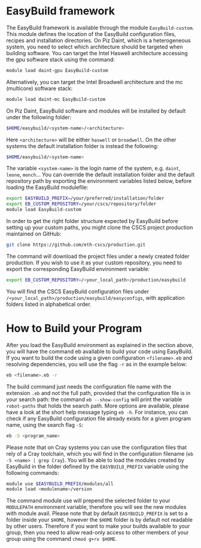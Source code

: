 # EasyBuild framework

The EasyBuild framework is available through the module `EasyBuild-custom`. This module defines the location of the EasyBuild configuration files, recipes and installation directories. On Piz Daint, which is a heterogeneous system, you need to select which architecture should be targeted when building software. You can target the Intel Haswell architecture accessing the gpu software stack using the command:

```bash
module load daint-gpu EasyBuild-custom
```

Alternatively, you can target the Intel Broadwell architecture and the mc (multicore) software stack:

```bash
module load daint-mc EasyBuild-custom
```

On Piz Daint, EasyBuild software and modules will be installed by default under the following folder:

```bash
$HOME/easybuild/<system-name>/<architecture>
```

Here `<architecture>` will be either `haswell` or `broadwell`. On the other systems the default installation folder is instead the following:

```bash
$HOME/easybuild/<system-name>
```

The variable `<system-name>` is the login name of the system, e.g. `daint`, `leone`, `monch`... You can override the default installation folder and the default repository path by exporting the environment variables listed below, before loading the EasyBuild modulefile:

```bash
export EASYBUILD_PREFIX=/your/preferred/installation/folder
export EB_CUSTOM_REPOSITORY=/your/cscs/repository/folder
module load EasyBuild-custom
```

In order to get the right folder structure expected by EasyBuild before setting up your custom paths, you might clone the CSCS project production maintained on GitHub:

```bash
git clone https://github.com/eth-cscs/production.git
```

The command will download the project files under a newly created folder production. If you wish to use it as your custom repository, you need to export the corresponding EasyBuild environment variable:

```bash
export EB_CUSTOM_REPOSITORY=/<your_local_path>/production/easybuild
```

You will find the CSCS EasyBuild configuration files under `/<your_local_path>/production/easybuild/easyconfigs`, with application folders listed in alphabetical order.

# How to Build your Program

After you load the EasyBuild environment as explained in the section above, you will have the command eb available to build your code using EasyBuild. If you want to build the code using a given configuration `<filename>.eb` and resolving dependencies, you will use the flag `-r` as in the example below:

```bash
eb <filename>.eb -r
```

The build command just needs the configuration file name with the extension `.eb` and not the full path, provided that the configuration file is in your search path: the command `eb --show-config` will print the variable `robot-paths` that holds the search path. More options are available, please have a look at the short help message typing `eb -h`. For instance, you can check if any EasyBuild configuration file already exists for a given program name, using the search flag `-S`:

```bash
eb -S <program_name>
```

Please note that on Cray systems you can use the configuration files that rely of a Cray toolchain, which you will find in the configuration filename (`eb -S <name> | grep Cray`). You will be able to load the modules created by EasyBuild in the folder defined by the `EASYBUILD_PREFIX` variable using the following commands:

```bash
module use $EASYBUILD_PREFIX/modules/all
module load <modulename>/version
```

The command module use will prepend the selected folder to your `MODULEPATH` environment variable, therefore you will see the new modules with module avail.
Please note that by default `EASYBUILD_PREFIX` is set to a folder inside your `$HOME`, however the `$HOME` folder is by default not readable by other users.
Therefore if you want to make your builds available to your group, then you need to allow read-only access to other members of your group using the command `chmod g+rx $HOME`.

